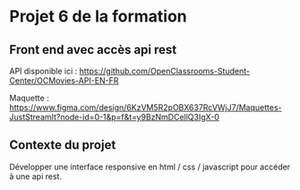# Projet 6 de la formation


## Front end avec accès api rest

API disponible ici : https://github.com/OpenClassrooms-Student-Center/OCMovies-API-EN-FR

Maquette : https://www.figma.com/design/6KzVM5R2pOBX637RcVWjJ7/Maquettes-JustStreamIt?node-id=0-1&p=f&t=y9BzNmDCellQ3IgX-0


## Contexte du projet

Développer une interface responsive en html / css / javascript pour accéder à une api rest.



